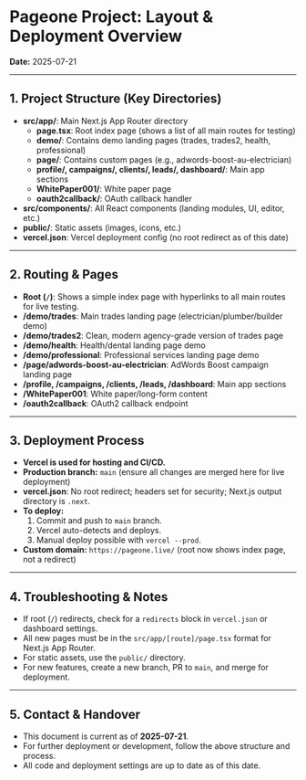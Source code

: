 # Pageone Project: Layout & Deployment Overview
**Date:** 2025-07-21

---

## 1. Project Structure (Key Directories)

- **src/app/**: Main Next.js App Router directory
  - **page.tsx**: Root index page (shows a list of all main routes for testing)
  - **demo/**: Contains demo landing pages (trades, trades2, health, professional)
  - **page/**: Contains custom pages (e.g., adwords-boost-au-electrician)
  - **profile/, campaigns/, clients/, leads/, dashboard/**: Main app sections
  - **WhitePaper001/**: White paper page
  - **oauth2callback/**: OAuth callback handler
- **src/components/**: All React components (landing modules, UI, editor, etc.)
- **public/**: Static assets (images, icons, etc.)
- **vercel.json**: Vercel deployment config (no root redirect as of this date)

---

## 2. Routing & Pages

- **Root (`/`)**: Shows a simple index page with hyperlinks to all main routes for live testing.
- **/demo/trades**: Main trades landing page (electrician/plumber/builder demo)
- **/demo/trades2**: Clean, modern agency-grade version of trades page
- **/demo/health**: Health/dental landing page demo
- **/demo/professional**: Professional services landing page demo
- **/page/adwords-boost-au-electrician**: AdWords Boost campaign landing page
- **/profile, /campaigns, /clients, /leads, /dashboard**: Main app sections
- **/WhitePaper001**: White paper/long-form content
- **/oauth2callback**: OAuth2 callback endpoint

---

## 3. Deployment Process

- **Vercel is used for hosting and CI/CD.**
- **Production branch:** `main` (ensure all changes are merged here for live deployment)
- **vercel.json**: No root redirect; headers set for security; Next.js output directory is `.next`.
- **To deploy:**
  1. Commit and push to `main` branch.
  2. Vercel auto-detects and deploys.
  3. Manual deploy possible with `vercel --prod`.
- **Custom domain:** `https://pageone.live/` (root now shows index page, not a redirect)

---

## 4. Troubleshooting & Notes

- If root (`/`) redirects, check for a `redirects` block in `vercel.json` or dashboard settings.
- All new pages must be in the `src/app/[route]/page.tsx` format for Next.js App Router.
- For static assets, use the `public/` directory.
- For new features, create a new branch, PR to `main`, and merge for deployment.

---

## 5. Contact & Handover

- This document is current as of **2025-07-21**.
- For further deployment or development, follow the above structure and process.
- All code and deployment settings are up to date as of this date. 